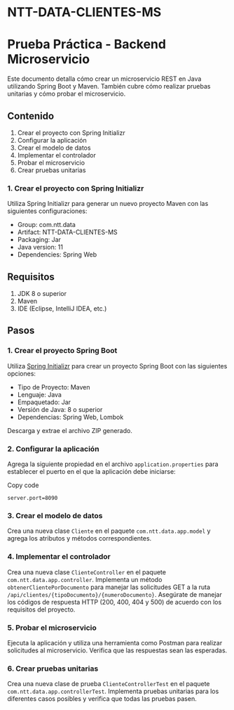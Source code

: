 # NTT-DATA-CLIENTES-MS
# Prueba Práctica - Backend Microservicio
Este documento detalla cómo crear un microservicio REST en Java utilizando Spring Boot y Maven. También cubre cómo realizar pruebas unitarias y cómo probar el microservicio.

## Contenido

1.  Crear el proyecto con Spring Initializr
2.  Configurar la aplicación
3.  Crear el modelo de datos
4.  Implementar el controlador
5.  Probar el microservicio
6.  Crear pruebas unitarias

### 1. Crear el proyecto con Spring Initializr

Utiliza Spring Initializr para generar un nuevo proyecto Maven con las siguientes configuraciones:

-   Group: com.ntt.data
-   Artifact: NTT-DATA-CLIENTES-MS
-   Packaging: Jar
-   Java version: 11
-   Dependencies: Spring Web

## Requisitos

1.  JDK 8 o superior
2.  Maven
3.  IDE (Eclipse, IntelliJ IDEA, etc.)

## Pasos

### 1. Crear el proyecto Spring Boot

Utiliza [Spring Initializr](https://start.spring.io/) para crear un proyecto Spring Boot con las siguientes opciones:

-   Tipo de Proyecto: Maven
-   Lenguaje: Java
-   Empaquetado: Jar
-   Versión de Java: 8 o superior
-   Dependencias: Spring Web, Lombok

Descarga y extrae el archivo ZIP generado.

### 2. Configurar la aplicación

Agrega la siguiente propiedad en el archivo `application.properties` para establecer el puerto en el que la aplicación debe iniciarse:

Copy code

`server.port=8090` 

### 3. Crear el modelo de datos

Crea una nueva clase `Cliente` en el paquete `com.ntt.data.app.model` y agrega los atributos y métodos correspondientes.

### 4. Implementar el controlador

Crea una nueva clase `ClienteController` en el paquete `com.ntt.data.app.controller`. Implementa un método `obtenerClientePorDocumento` para manejar las solicitudes GET a la ruta `/api/clientes/{tipoDocumento}/{numeroDocumento}`. Asegúrate de manejar los códigos de respuesta HTTP (200, 400, 404 y 500) de acuerdo con los requisitos del proyecto.

### 5. Probar el microservicio

Ejecuta la aplicación y utiliza una herramienta como Postman para realizar solicitudes al microservicio. Verifica que las respuestas sean las esperadas.

### 6. Crear pruebas unitarias

Crea una nueva clase de prueba `ClienteControllerTest` en el paquete `com.ntt.data.app.controllerTest`. Implementa pruebas unitarias para los diferentes casos posibles y verifica que todas las pruebas pasen.
